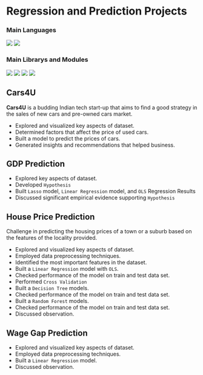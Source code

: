 # Regression and Prediction Projects
###  Main Languages
<p>
<img src="https://img.shields.io/badge/python-3670A0?style=for-the-badge&logo=python&logoColor=ffdd54">
<img src="https://img.shields.io/badge/Markdown-000000?style=for-the-badge&logo=markdown&logoColor=white"></p>

### Main Librarys and Modules
<p><img src="https://img.shields.io/badge/numpy-%23013243.svg?style=for-the-badge&logo=numpy&logoColor=white">
<img src="https://img.shields.io/badge/pandas-%23150458.svg?style=for-the-badge&logo=pandas&logoColor=white">
<img src="https://img.shields.io/badge/scikit--learn-%23F7931E.svg?style=for-the-badge&logo=scikit-learn&logoColor=white">
<img src="https://img.shields.io/badge/SciPy-%230C55A5.svg?style=for-the-badge&logo=scipy&logoColor=%white">
</p>


## Cars4U
**Cars4U** is a budding Indian tech start-up that aims to find a good strategy in the sales of new cars and pre-owned cars market.
- Explored and visualized key aspects of dataset.
- Determined factors that affect the price of used cars.
- Built a model to predict the prices of cars.
- Generated insights and recommendations that helped business.
## GDP Prediction
- Explored key aspects of dataset.
- Developed `Hypothesis`
- Built `Lasso` model, `Linear Regression` model, and `OLS` Regression Results
- Discussed significant empirical evidence supporting `Hypothesis`
## House Price Prediction
Challenge in predicting the housing prices of a town or a suburb based on the features of the locality provided.
- Explored and visualized key aspects of dataset.
- Employed data preprocessing techniques.
- Identified the most important features in the dataset.
- Built a `Linear Regression` model with `OLS`.
- Checked performance of the model on train and test data set.
- Performed  `Cross Validation`
- Built a `Decision Tree` models.
- Checked performance of the model on train and test data set.
- Built a `Random Forest` models.
- Checked performance of the model on train and test data set.
- Discussed observation.
## Wage Gap Prediction
- Explored and visualized key aspects of dataset.
- Employed data preprocessing techniques.
- Built a `Linear Regression` model.
- Discussed observation.
